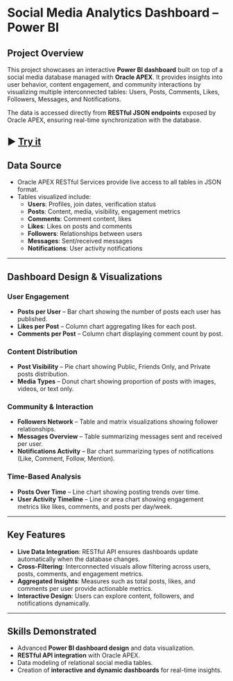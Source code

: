# Social Media Analytics Dashboard – Power BI

## Project Overview
This project showcases an interactive **Power BI dashboard** built on top of a social media database managed with **Oracle APEX**. It provides insights into user behavior, content engagement, and community interactions by visualizing multiple interconnected tables: Users, Posts, Comments, Likes, Followers, Messages, and Notifications.

The data is accessed directly from **RESTful JSON endpoints** exposed by Oracle APEX, ensuring real-time synchronization with the database.

▶️ [Try it](https://app.powerbi.com/reportEmbed?reportId=ef074f6b-98c6-42bd-a273-82f446e42fbb&autoAuth=true&ctid=6bb41fe4-40a3-4a10-b6cd-38278e78b21a)
---

## Data Source
- Oracle APEX RESTful Services provide live access to all tables in JSON format.
- Tables visualized include:
  - **Users**: Profiles, join dates, verification status
  - **Posts**: Content, media, visibility, engagement metrics
  - **Comments**: Comment content, likes
  - **Likes**: Likes on posts and comments
  - **Followers**: Relationships between users
  - **Messages**: Sent/received messages
  - **Notifications**: User activity notifications

---

## Dashboard Design & Visualizations

### User Engagement
- **Posts per User** – Bar chart showing the number of posts each user has published.
- **Likes per Post** – Column chart aggregating likes for each post.
- **Comments per Post** – Column chart displaying comment count by post.

### Content Distribution
- **Post Visibility** – Pie chart showing Public, Friends Only, and Private posts distribution.
- **Media Types** – Donut chart showing proportion of posts with images, videos, or text only.

### Community & Interaction
- **Followers Network** – Table and matrix visualizations showing follower relationships.
- **Messages Overview** – Table summarizing messages sent and received per user.
- **Notifications Activity** – Bar chart summarizing types of notifications (Like, Comment, Follow, Mention).

### Time-Based Analysis
- **Posts Over Time** – Line chart showing posting trends over time.
- **User Activity Timeline** – Line or area chart showing engagement metrics like likes, comments, and posts per day/week.

---

## Key Features
- **Live Data Integration**: RESTful API ensures dashboards update automatically when the database changes.
- **Cross-Filtering**: Interconnected visuals allow filtering across users, posts, comments, and engagement metrics.
- **Aggregated Insights**: Measures such as total posts, likes, and comments per user provide actionable metrics.
- **Interactive Design**: Users can explore content, followers, and notifications dynamically.

---

## Skills Demonstrated
- Advanced **Power BI dashboard design** and data visualization.
- **RESTful API integration** with Oracle APEX.
- Data modeling of relational social media tables.
- Creation of **interactive and dynamic dashboards** for real-time insights.
